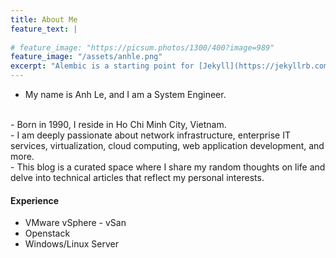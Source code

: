 ```yaml
---
title: About Me
feature_text: |
  
# feature_image: "https://picsum.photos/1300/400?image=989"
feature_image: "/assets/anhle.png"
excerpt: "Alembic is a starting point for [Jekyll](https://jekyllrb.com/) projects. Rather than starting from scratch, this boilerplate is designed to get the ball rolling immediately. Install it, configure it, tweak it, push it."
---
```


- My name is Anh Le, and I am a System Engineer.
<br>
- Born in 1990, I reside in Ho Chi Minh City, Vietnam.
<br>
- I am deeply passionate about network infrastructure, enterprise IT services, virtualization, cloud computing, web application development, and more.
<br>
- This blog is a curated space where I share my random thoughts on life and delve into technical articles that reflect my personal interests.


#### Experience

- VMware vSphere - vSan
- Openstack 
- Windows/Linux Server
